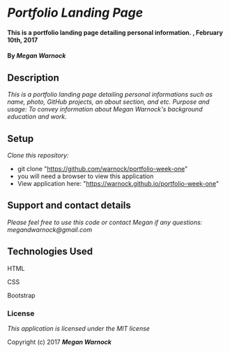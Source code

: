 # _Portfolio Landing Page_

#### This is a portfolio landing page detailing personal information. , February 10th, 2017

#### By _**Megan Warnock**_

## Description

_This is a portfolio landing page detailing personal informations such as name, photo, GitHub projects, an about section, and etc._
_Purpose and usage: To convey information about Megan Warnock's background education and work._

## Setup
_Clone this repository:_

* git clone "https://github.com/warnock/portfolio-week-one"
* you will need a browser to view this application
* View application here: "https://warnock.github.io/portfolio-week-one"

## Support and contact details

_Please feel free to use this code or contact Megan if any questions: megandwarnock@gmail.com_

## Technologies Used
HTML

CSS

Bootstrap

### License

*This application is licensed under the MIT license*

Copyright (c) 2017 **_Megan Warnock_**
